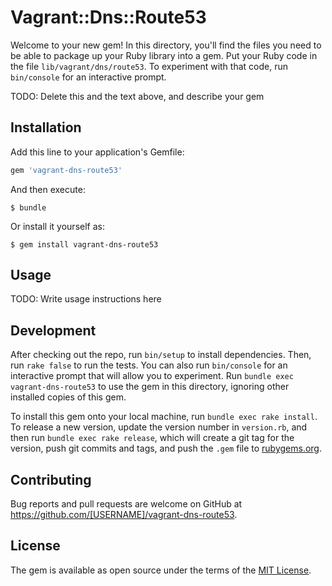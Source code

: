 # Vagrant::Dns::Route53

Welcome to your new gem! In this directory, you'll find the files you need to be able to package up your Ruby library into a gem. Put your Ruby code in the file `lib/vagrant/dns/route53`. To experiment with that code, run `bin/console` for an interactive prompt.

TODO: Delete this and the text above, and describe your gem

## Installation

Add this line to your application's Gemfile:

```ruby
gem 'vagrant-dns-route53'
```

And then execute:

    $ bundle

Or install it yourself as:

    $ gem install vagrant-dns-route53

## Usage

TODO: Write usage instructions here

## Development

After checking out the repo, run `bin/setup` to install dependencies. Then, run `rake false` to run the tests. You can also run `bin/console` for an interactive prompt that will allow you to experiment. Run `bundle exec vagrant-dns-route53` to use the gem in this directory, ignoring other installed copies of this gem.

To install this gem onto your local machine, run `bundle exec rake install`. To release a new version, update the version number in `version.rb`, and then run `bundle exec rake release`, which will create a git tag for the version, push git commits and tags, and push the `.gem` file to [rubygems.org](https://rubygems.org).

## Contributing

Bug reports and pull requests are welcome on GitHub at https://github.com/[USERNAME]/vagrant-dns-route53.


## License

The gem is available as open source under the terms of the [MIT License](http://opensource.org/licenses/MIT).

